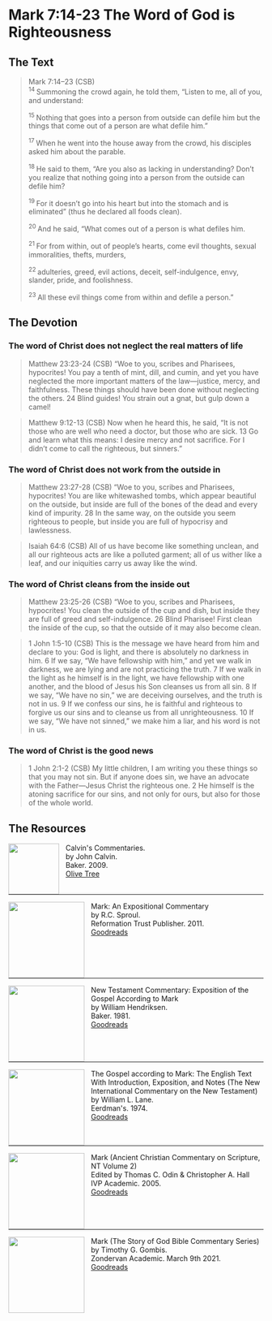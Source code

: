 # Mark 7:14-23 The Word of God is Righteousness

## The Text

>Mark 7:14–23 (CSB)  
><sup> 14 </sup> Summoning the crowd again, he told them, “Listen to me, all of you, and understand: 
>
><sup> 15 </sup> Nothing that goes into a person from outside can defile him but the things that come out of a person are what defile him.” 
>
><sup> 17 </sup> When he went into the house away from the crowd, his disciples asked him about the parable. 
>
><sup> 18 </sup> He said to them, “Are you also as lacking in understanding? Don’t you realize that nothing going into a person from the outside can defile him? 
>
><sup> 19 </sup> For it doesn’t go into his heart but into the stomach and is eliminated” (thus he declared all foods clean). 
>
><sup> 20 </sup> And he said, “What comes out of a person is what defiles him. 
>
><sup> 21 </sup> For from within, out of people’s hearts, come evil thoughts, sexual immoralities, thefts, murders, 
>
><sup> 22 </sup> adulteries, greed, evil actions, deceit, self-indulgence, envy, slander, pride, and foolishness. 
>
><sup> 23 </sup> All these evil things come from within and defile a person.”

## The Devotion

### The word of Christ does not neglect the real matters of life

>Matthew 23:23-24 (CSB) “Woe to you, scribes and Pharisees, hypocrites! You pay a tenth of mint, dill, and cumin, and yet you have neglected the more important matters of the law—justice, mercy, and faithfulness. These things should have been done without neglecting the others. 24 Blind guides! You strain out a gnat, but gulp down a camel!

>Matthew 9:12-13 (CSB) Now when he heard this, he said, “It is not those who are well who need a doctor, but those who are sick. 13 Go and learn what this means: I desire mercy and not sacrifice. For I didn’t come to call the righteous, but sinners.”

### The word of Christ does not work from the outside in

>Matthew 23:27-28 (CSB) “Woe to you, scribes and Pharisees, hypocrites! You are like whitewashed tombs, which appear beautiful on the outside, but inside are full of the bones of the dead and every kind of impurity. 28 In the same way, on the outside you seem righteous to people, but inside you are full of hypocrisy and lawlessness.

>Isaiah 64:6 (CSB) All of us have become like something unclean,
and all our righteous acts are like a polluted garment;
all of us wither like a leaf,
and our iniquities carry us away like the wind.

### The word of Christ cleans from the inside out

>Matthew 23:25-26 (CSB) “Woe to you, scribes and Pharisees, hypocrites! You clean the outside of the cup and dish, but inside they are full of greed and self-indulgence. 26 Blind Pharisee! First clean the inside of the cup, so that the outside of it may also become clean.

>1 John 1:5-10 (CSB) This is the message we have heard from him and declare to you: God is light, and there is absolutely no darkness in him. 6 If we say, “We have fellowship with him,” and yet we walk in darkness, we are lying and are not practicing the truth. 7 If we walk in the light as he himself is in the light, we have fellowship with one another, and the blood of Jesus his Son cleanses us from all sin. 8 If we say, “We have no sin,” we are deceiving ourselves, and the truth is not in us. 9 If we confess our sins, he is faithful and righteous to forgive us our sins and to cleanse us from all unrighteousness. 10 If we say, “We have not sinned,” we make him a liar, and his word is not in us.

### The word of Christ is the good news

>1 John 2:1-2 (CSB) My little children, I am writing you these things so that you may not sin. But if anyone does sin, we have an advocate with the Father—Jesus Christ the righteous one. 2 He himself is the atoning sacrifice for our sins, and not only for ours, but also for those of the whole world.

## The Resources

<p style="clear:both;">

<img src="/images/commentary-calvin-set-portrait.jpg" align="left" width="100" style="padding-right: 10px" />Calvin's Commentaries.  
by John Calvin.  
Baker. 2009.  
[Olive Tree](https://www.olivetree.com/store/product.php?productid=17517)

<p style="clear:both;">

---

<img src="/images/commentary-mark-sproul.jpg" align="left" width="150" style="padding-right: 10px" />Mark: An Expositional Commentary  
by R.C. Sproul.  
Reformation Trust Publisher. 2011.  
[Goodreads](https://www.goodreads.com/book/show/13329901-mark?ac=1&from_search=true&qid=AjPCOwNAXj&rank=1)

<p style="clear:both;">

---

<img src="/images/commentary-mark-hendriksen.jpg" align="left" width="150" style="padding-right: 10px" />New Testament Commentary: Exposition of the Gospel According to Mark  
by William Hendriksen.  
Baker. 1981.  
[Goodreads](https://www.goodreads.com/book/show/2365098.Mark)

<p style="clear:both;">

---

<img src="/images/commentary-mark-lane.jpg" align="left" width="150" style="padding-right: 10px" />The Gospel according to Mark: The English Text With Introduction, Exposition, and Notes (The New International Commentary on the New Testament)  
by William L. Lane.  
Eerdman's. 1974.  
[Goodreads](https://www.goodreads.com/book/show/978619.The_Gospel_of_Mark?from_search=true&from_srp=true&qid=UOUMUiJ7z4&rank=2)

<p style="clear:both;">

---

<img src="/images/commentary-mark-oden.jpg" align="left" width="150" style="padding-right: 10px" />Mark (Ancient Christian Commentary on Scripture, NT Volume 2)  
Edited by Thomas C. Odin & Christopher A. Hall  
IVP Academic. 2005.  
[Goodreads](https://www.goodreads.com/book/show/33015669-mark)

<p style="clear:both;">

---

<img src="/images/commentary-mark-gombis.jpg" align="left" width="150" style="padding-right: 10px" />Mark (The Story of God Bible Commentary Series)  
by Timothy G. Gombis.   
Zondervan Academic. March 9th 2021.  
[Goodreads](https://www.goodreads.com/book/show/54287613-mark)

<p style="clear:both;">
